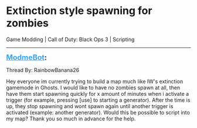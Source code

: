 # Extinction style spawning for zombies
Game Modding | Call of Duty: Black Ops 3 | Scripting

---
<strong style="font-size: 1.4em;"><span style="text-decoration: underline;text-decoration-color: #34a7f9;"><span style="color:#34a7f9;">ModmeBot</span></span>:</strong>

<p>Thread By: RainbowBanana26<br /><p style="text-align:left;">Hey everyone im currently trying to build a map much like IW&#39;s extinction gamemode in Ghosts. I would like to have no zombies spawn at all, then have them start spawning quickly for x amount of minutes when i activate a trigger (for example, pressing [use] to starting a generator). After the time is up, they stop spawning and wont spawn again until another trigger is activated (example: another generator). Would this be possible to script into my map? Thank you so much in advance for the help.</p></p>
